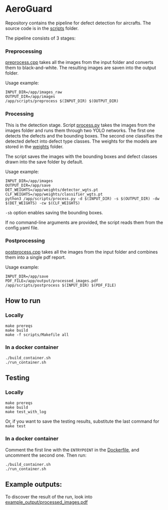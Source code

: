 ﻿# AeroGuard

Repository contains the pipeline for defect detection for aircrafts. The source code is in the [scripts](scripts) folder.

The pipeline consists of 3 stages:

### Preprocessing
[preprocess.cpp](scripts/preprocess.cpp) takes all the images from the input folder and converts them to black-and-white. The resulting images are saven into the output folder.

Usage example:
```
INPUT_DIR=/app/images_raw
OUTPUT_DIR=/app/images
/app/scripts/preprocess $(INPUT_DIR) $(OUTPUT_DIR)
```

### Processing
This is the detection stage. Script [process.py](scripts/process.py) takes the images from the images folder and runs them through two YOLO networks. The first one detects the defects and the bounding boxes. The second one classifies the detected defect into defect type classes. The weights for the models are stored in the [weights](weights) folder.

The script saves the images with the bounding boxes and defect classes drawn into the save folder by default.

Usage example:
```
INPUT_DIR=/app/images
OUTPUT_DIR=/app/save
DET_WEIGHTS=/app/weights/detector_wgts.pt
CLF_WEIGHTS=/app/weights/classifier_wgts.pt
python3 /app/scripts/process.py -d $(INPUT_DIR) -s $(OUTPUT_DIR) -dw $(DET_WEIGHTS) -cw $(CLF_WEIGHTS)
```

`-sb` option enables saving the bounding boxes.

If no command-line arguments are provided, the script reads them from the config.yaml file.

### Postprocessing
[postprocess.cpp](scripts/postprocess.cpp) takes all the images from the input folder and combines them into a single pdf report.

Usage example:
```
INPUT_DIR=/app/save
PDF_FILE=/app/output/processed_images.pdf
/app/scripts/postprocess $(INPUT_DIR) $(PDF_FILE)
```

## How to run

### Locally

```
make prereqs
make build
make -f scripts/Makefile all
```

### In a docker container

```
./build_container.sh
./run_container.sh
```

## Testing

### Locally
```
make prereqs
make build
make test_with_log
```

Or, if you want to save the testing results, substitute the last command for `make test`

### In a docker container

Comment the first line with the `ENTRYPOINT` in the [Dockerfile](Dockerfile), and uncomment the second one. Then run:

```
./build_container.sh
./run_container.sh
```

## Example outputs:

To discover the result of the run, look into [example_output/processed_images.pdf](https://github.com/rmakarovv/aeroguard/blob/fc0a7f927445b1d1376d35882bdb3a04953c3fb5/example_output/processed_images.pdf)
